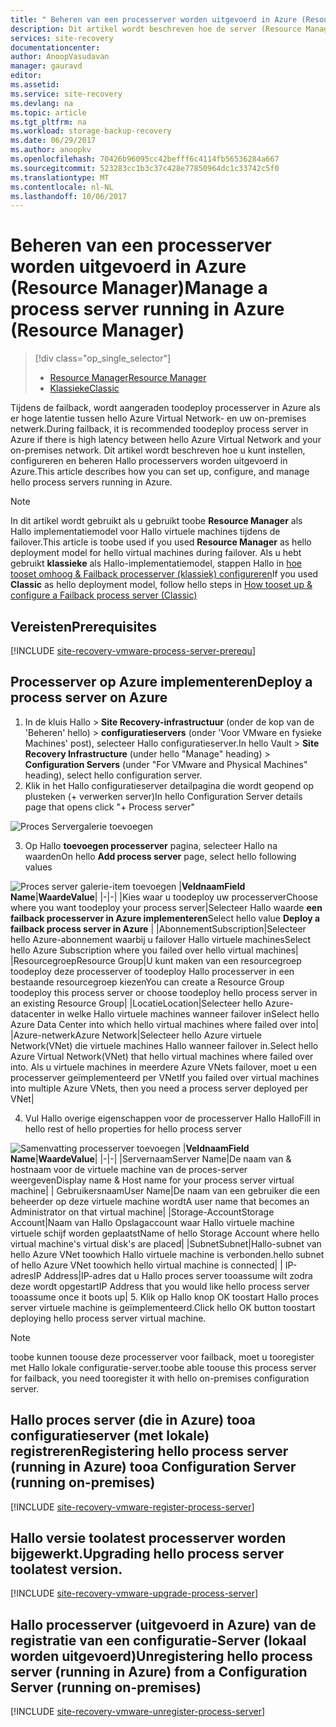 ```yaml
---
title: " Beheren van een processerver worden uitgevoerd in Azure (Resource Manager) | Microsoft Docs"
description: Dit artikel wordt beschreven hoe de server (Resource Manager) voor het verwerken van tooset van een failback In Azure.
services: site-recovery
documentationcenter: 
author: AnoopVasudavan
manager: gauravd
editor: 
ms.assetid: 
ms.service: site-recovery
ms.devlang: na
ms.topic: article
ms.tgt_pltfrm: na
ms.workload: storage-backup-recovery
ms.date: 06/29/2017
ms.author: anoopkv
ms.openlocfilehash: 70426b96095cc42befff6c4114fb56536284a667
ms.sourcegitcommit: 523283cc1b3c37c428e77850964dc1c33742c5f0
ms.translationtype: MT
ms.contentlocale: nl-NL
ms.lasthandoff: 10/06/2017
---
```

# <a name="manage-a-process-server-running-in-azure-resource-manager"></a><span data-ttu-id="f2cd1-103">Beheren van een processerver worden uitgevoerd in Azure (Resource Manager)</span><span class="sxs-lookup"><span data-stu-id="f2cd1-103">Manage a process server running in Azure (Resource Manager)</span></span>
> [!div class="op_single_selector"]
> * [<span data-ttu-id="f2cd1-104">Resource Manager</span><span class="sxs-lookup"><span data-stu-id="f2cd1-104">Resource Manager</span></span>](./site-recovery-vmware-setup-azure-ps-resource-manager.md)
> * [<span data-ttu-id="f2cd1-105">Klassieke</span><span class="sxs-lookup"><span data-stu-id="f2cd1-105">Classic </span></span>](./site-recovery-vmware-setup-azure-ps-classic.md)

<span data-ttu-id="f2cd1-106">Tijdens de failback, wordt aangeraden toodeploy processerver in Azure als er hoge latentie tussen hello Azure Virtual Network- en uw on-premises netwerk.</span><span class="sxs-lookup"><span data-stu-id="f2cd1-106">During failback, it is recommended toodeploy process server in Azure if there is high latency between hello Azure Virtual Network and your on-premises network.</span></span> <span data-ttu-id="f2cd1-107">Dit artikel wordt beschreven hoe u kunt instellen, configureren en beheren Hallo processervers worden uitgevoerd in Azure.</span><span class="sxs-lookup"><span data-stu-id="f2cd1-107">This article describes how you can set up, configure, and manage hello process servers running in Azure.</span></span>

> [!NOTE]
> <span data-ttu-id="f2cd1-108">In dit artikel wordt gebruikt als u gebruikt toobe **Resource Manager** als Hallo implementatiemodel voor Hallo virtuele machines tijdens de failover.</span><span class="sxs-lookup"><span data-stu-id="f2cd1-108">This article is toobe used if you used **Resource Manager** as hello deployment model for hello virtual machines during failover.</span></span> <span data-ttu-id="f2cd1-109">Als u hebt gebruikt **klassieke** als Hallo-implementatiemodel, stappen Hallo in [hoe tooset omhoog & Failback processerver (klassiek) configureren](./site-recovery-vmware-setup-azure-ps-classic.md)</span><span class="sxs-lookup"><span data-stu-id="f2cd1-109">If you used **Classic** as hello deployment model, follow hello steps in [How tooset up & configure a Failback process server (Classic)](./site-recovery-vmware-setup-azure-ps-classic.md)</span></span>

## <a name="prerequisites"></a><span data-ttu-id="f2cd1-110">Vereisten</span><span class="sxs-lookup"><span data-stu-id="f2cd1-110">Prerequisites</span></span>

[!INCLUDE [site-recovery-vmware-process-server-prerequ](../../includes/site-recovery-vmware-azure-process-server-prereq.md)]

## <a name="deploy-a-process-server-on-azure"></a><span data-ttu-id="f2cd1-111">Processerver op Azure implementeren</span><span class="sxs-lookup"><span data-stu-id="f2cd1-111">Deploy a process server on Azure</span></span>
1. <span data-ttu-id="f2cd1-112">In de kluis Hallo > **Site Recovery-infrastructuur** (onder de kop van de 'Beheren' hello) > **configuratieservers** (onder 'Voor VMware en fysieke Machines' post), selecteer Hallo configuratieserver.</span><span class="sxs-lookup"><span data-stu-id="f2cd1-112">In hello Vault > **Site Recovery Infrastructure** (under hello "Manage" heading) > **Configuration Servers** (under "For VMware and Physical Machines" heading), select hello configuration server.</span></span>
2. <span data-ttu-id="f2cd1-113">Klik in het Hallo configuratieserver detailpagina die wordt geopend op plusteken (+ verwerken server)</span><span class="sxs-lookup"><span data-stu-id="f2cd1-113">In hello Configuration Server details page that opens click "+ Process server"</span></span>

  ![Proces Servergalerie toevoegen](./media/site-recovery-vmware-setup-azure-ps-arm/add-ps.png)

3.  <span data-ttu-id="f2cd1-115">Op Hallo **toevoegen processerver** pagina, selecteer Hallo na waarden</span><span class="sxs-lookup"><span data-stu-id="f2cd1-115">On hello **Add process server** page, select hello following values</span></span>

  ![Proces server galerie-item toevoegen](./media/site-recovery-vmware-setup-azure-ps-arm/add-ps-page-1.png)
|<span data-ttu-id="f2cd1-117">**Veldnaam**</span><span class="sxs-lookup"><span data-stu-id="f2cd1-117">**Field Name**</span></span>|<span data-ttu-id="f2cd1-118">**Waarde**</span><span class="sxs-lookup"><span data-stu-id="f2cd1-118">**Value**</span></span>|
|-|-|
|<span data-ttu-id="f2cd1-119">Kies waar u toodeploy uw processerver</span><span class="sxs-lookup"><span data-stu-id="f2cd1-119">Choose where you want toodeploy your process server</span></span>|<span data-ttu-id="f2cd1-120">Selecteer Hallo waarde **een failback processerver in Azure implementeren**</span><span class="sxs-lookup"><span data-stu-id="f2cd1-120">Select hello value **Deploy a failback process server in Azure**</span></span> |
|<span data-ttu-id="f2cd1-121">Abonnement</span><span class="sxs-lookup"><span data-stu-id="f2cd1-121">Subscription</span></span>|<span data-ttu-id="f2cd1-122">Selecteer hello Azure-abonnement waarbij u failover Hallo virtuele machines</span><span class="sxs-lookup"><span data-stu-id="f2cd1-122">Select hello Azure Subscription where you failed over hello virtual machines</span></span>|
|<span data-ttu-id="f2cd1-123">Resourcegroep</span><span class="sxs-lookup"><span data-stu-id="f2cd1-123">Resource Group</span></span>|<span data-ttu-id="f2cd1-124">U kunt maken van een resourcegroep toodeploy deze processerver of toodeploy Hallo processerver in een bestaande resourcegroep kiezen</span><span class="sxs-lookup"><span data-stu-id="f2cd1-124">You can create a Resource Group toodeploy this process server or choose toodeploy hello process server in an existing Resource Group</span></span>|
|<span data-ttu-id="f2cd1-125">Locatie</span><span class="sxs-lookup"><span data-stu-id="f2cd1-125">Location</span></span>|<span data-ttu-id="f2cd1-126">Selecteer hello Azure-datacenter in welke Hallo virtuele machines wanneer failover in</span><span class="sxs-lookup"><span data-stu-id="f2cd1-126">Select hello Azure Data Center into which hello virtual machines where failed over into</span></span>|
|<span data-ttu-id="f2cd1-127">Azure-netwerk</span><span class="sxs-lookup"><span data-stu-id="f2cd1-127">Azure Network</span></span>|<span data-ttu-id="f2cd1-128">Selecteer hello Azure virtuele Network(VNet) die virtuele machines Hallo wanneer failover in.</span><span class="sxs-lookup"><span data-stu-id="f2cd1-128">Select hello Azure Virtual Network(VNet) that hello virtual machines where failed over into.</span></span> <span data-ttu-id="f2cd1-129">Als u virtuele machines in meerdere Azure VNets failover, moet u een processerver geïmplementeerd per VNet</span><span class="sxs-lookup"><span data-stu-id="f2cd1-129">If you failed over virtual machines into multiple Azure VNets, then you need a process server deployed per VNet</span></span>|

4. <span data-ttu-id="f2cd1-130">Vul Hallo overige eigenschappen voor de processerver Hallo Hallo</span><span class="sxs-lookup"><span data-stu-id="f2cd1-130">Fill in hello rest of hello properties for hello process server</span></span>

  ![Samenvatting processerver toevoegen](./media/site-recovery-vmware-setup-azure-ps-arm/add-ps-page-2.png)
|<span data-ttu-id="f2cd1-132">**Veldnaam**</span><span class="sxs-lookup"><span data-stu-id="f2cd1-132">**Field Name**</span></span>|<span data-ttu-id="f2cd1-133">**Waarde**</span><span class="sxs-lookup"><span data-stu-id="f2cd1-133">**Value**</span></span>|
|-|-|
|<span data-ttu-id="f2cd1-134">Servernaam</span><span class="sxs-lookup"><span data-stu-id="f2cd1-134">Server Name</span></span>|<span data-ttu-id="f2cd1-135">De naam van & hostnaam voor de virtuele machine van de proces-server weergeven</span><span class="sxs-lookup"><span data-stu-id="f2cd1-135">Display name & Host name for your process server virtual machine</span></span>|
| <span data-ttu-id="f2cd1-136">Gebruikersnaam</span><span class="sxs-lookup"><span data-stu-id="f2cd1-136">User Name</span></span>|<span data-ttu-id="f2cd1-137">De naam van een gebruiker die een beheerder op deze virtuele machine wordt</span><span class="sxs-lookup"><span data-stu-id="f2cd1-137">A user name that becomes an Administrator on that virtual machine</span></span>|
|<span data-ttu-id="f2cd1-138">Storage-Account</span><span class="sxs-lookup"><span data-stu-id="f2cd1-138">Storage Account</span></span>|<span data-ttu-id="f2cd1-139">Naam van Hallo Opslagaccount waar Hallo virtuele machine virtuele schijf worden geplaatst</span><span class="sxs-lookup"><span data-stu-id="f2cd1-139">Name of hello Storage Account where hello virtual machine's virtual disk's are placed</span></span>|
|<span data-ttu-id="f2cd1-140">Subnet</span><span class="sxs-lookup"><span data-stu-id="f2cd1-140">Subnet</span></span>|<span data-ttu-id="f2cd1-141">Hallo-subnet van hello Azure VNet toowhich Hallo virtuele machine is verbonden.</span><span class="sxs-lookup"><span data-stu-id="f2cd1-141">hello subnet of hello Azure VNet toowhich hello virtual machine is connected</span></span>|
| <span data-ttu-id="f2cd1-142">IP-adres</span><span class="sxs-lookup"><span data-stu-id="f2cd1-142">IP Address</span></span>|<span data-ttu-id="f2cd1-143">IP-adres dat u Hallo proces server tooassume wilt zodra deze wordt opgestart</span><span class="sxs-lookup"><span data-stu-id="f2cd1-143">IP Address that you would like hello process server tooassume once it boots up</span></span>|
5. <span data-ttu-id="f2cd1-144">Klik op Hallo knop OK toostart Hallo proces server virtuele machine is geïmplementeerd.</span><span class="sxs-lookup"><span data-stu-id="f2cd1-144">Click hello OK button toostart deploying hello process server virtual machine.</span></span>

> [!NOTE]
> <span data-ttu-id="f2cd1-145">toobe kunnen toouse deze processerver voor failback, moet u tooregister met Hallo lokale configuratie-server.</span><span class="sxs-lookup"><span data-stu-id="f2cd1-145">toobe able toouse this process server for failback, you need tooregister it with hello on-premises configuration server.</span></span>

## <a name="registering-hello-process-server-running-in-azure-tooa-configuration-server-running-on-premises"></a><span data-ttu-id="f2cd1-146">Hallo proces server (die in Azure) tooa configuratieserver (met lokale) registreren</span><span class="sxs-lookup"><span data-stu-id="f2cd1-146">Registering hello process server (running in Azure) tooa Configuration Server (running on-premises)</span></span>

[!INCLUDE [site-recovery-vmware-register-process-server](../../includes/site-recovery-vmware-register-process-server.md)]

## <a name="upgrading-hello-process-server-toolatest-version"></a><span data-ttu-id="f2cd1-147">Hallo versie toolatest processerver worden bijgewerkt.</span><span class="sxs-lookup"><span data-stu-id="f2cd1-147">Upgrading hello process server toolatest version.</span></span>

[!INCLUDE [site-recovery-vmware-upgrade-process-server](../../includes/site-recovery-vmware-upgrade-process-server.md)]

## <a name="unregistering-hello-process-server-running-in-azure-from-a-configuration-server-running-on-premises"></a><span data-ttu-id="f2cd1-148">Hallo processerver (uitgevoerd in Azure) van de registratie van een configuratie-Server (lokaal worden uitgevoerd)</span><span class="sxs-lookup"><span data-stu-id="f2cd1-148">Unregistering hello process server (running in Azure) from a Configuration Server (running on-premises)</span></span>

[!INCLUDE [site-recovery-vmware-unregister-process-server](../../includes/site-recovery-vmware-unregister-process-server.md)]
